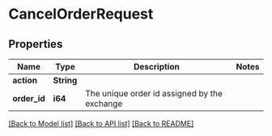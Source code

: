 # CancelOrderRequest

## Properties

Name | Type | Description | Notes
------------ | ------------- | ------------- | -------------
**action** | **String** |  | 
**order_id** | **i64** | The unique order id assigned by the exchange | 

[[Back to Model list]](../README.md#documentation-for-models) [[Back to API list]](../README.md#documentation-for-api-endpoints) [[Back to README]](../README.md)


